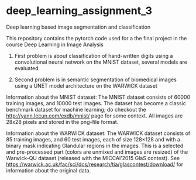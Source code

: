 # deep_learning_assignment_3
Deep learning based image segmentation and classification

This repository contains the pytorch code used for a the final project in the course Deep Learning in Image Analysis

1. First problem is about classification of hand-written digits using a convolutional neural network on the MNIST dataset, several models are evaluated

2. Second problem is in semantic segmentation of biomedical images using a UNET model architecture on the WARWICK dataset

Information about the MNIST dataset: The MNIST dataset consists of 60000 training images, and 10000 test images. The dataset has become a classic benchmark dataset for machine learning; do checkout the http://yann.lecun.com/exdb/mnist/ page for some context. All images are 28x28 pixels and stored in the png-file format.

Information about the WARWICK dataset: The WARWICK dataset consists of 85 training images, and 60 test images, each of size 128×128 and with a binary mask indicating Glandular regions in the images. This is a selected and pre-processed part (colors are unmixed and images are resized) of the Warwick-QU dataset (released with the MICCAI’2015 GlaS contest). See https://warwick.ac.uk/fac/sci/dcs/research/tia/glascontest/download/ for information about the original data.
